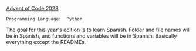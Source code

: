 [Advent of Code 2023](https://adventofcode.com/2023)

`Programming Language:  Python`

The goal for this year's edition is to learn Spanish. Folder and file names will be in
Spanish, and functions and variables will be in Spanish. Basically everything except
the READMEs.
